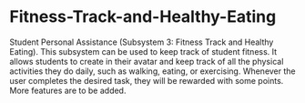 # Fitness-Track-and-Healthy-Eating

Student Personal Assistance (Subsystem 3: Fitness Track and Healthy Eating).
This subsystem can be used to keep track of student fitness. It allows students to create in their avatar and 
keep track of all the physical activities they do daily, such as walking, eating, or exercising. 
Whenever the user completes the desired task, they will be rewarded with some points. More features are to be added.
